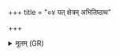 +++
title = "०४ यत् क्षेत्रम् अभितिष्ठाथ"

+++
<details><summary>मूलम् (GR)</summary>

यत् क्षेत्रम् अभितिष्ठाथ-  
-अश्वं वा यं निरेमिषे ।  
(…) ॥ +++(see 9.22.3cd)+++
</details>